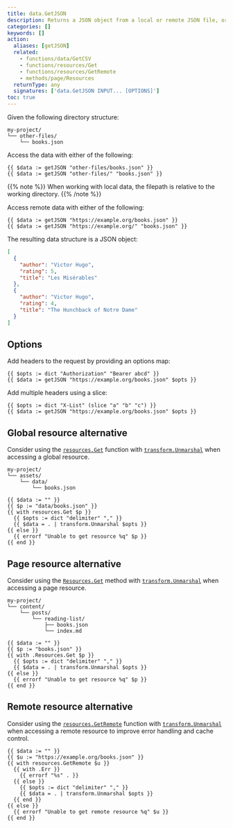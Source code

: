 ```yaml
---
title: data.GetJSON
description: Returns a JSON object from a local or remote JSON file, or an error if the file does not exist.
categories: []
keywords: []
action:
  aliases: [getJSON]
  related:
    - functions/data/GetCSV
    - functions/resources/Get
    - functions/resources/GetRemote
    - methods/page/Resources
  returnType: any
  signatures: ['data.GetJSON INPUT... [OPTIONS]']
toc: true
---
```


Given the following directory structure:

```text
my-project/
└── other-files/
    └── books.json
```

Access the data with either of the following:

```go-html-template
{{ $data := getJSON "other-files/books.json" }}
{{ $data := getJSON "other-files/" "books.json" }}
```

{{% note %}}
When working with local data, the filepath is relative to the working directory.
{{% /note %}}

Access remote data with either of the following:

```go-html-template
{{ $data := getJSON "https://example.org/books.json" }}
{{ $data := getJSON "https://example.org/" "books.json" }}
```

The resulting data structure is a JSON object:

```json
[
  {
    "author": "Victor Hugo",
    "rating": 5,
    "title": "Les Misérables"
  },
  {
    "author": "Victor Hugo",
    "rating": 4,
    "title": "The Hunchback of Notre Dame"
  }
]
```

## Options

Add headers to the request by providing an options map:

```go-html-template
{{ $opts := dict "Authorization" "Bearer abcd" }}
{{ $data := getJSON "https://example.org/books.json" $opts }}
```

Add multiple headers using a slice:

```go-html-template
{{ $opts := dict "X-List" (slice "a" "b" "c") }}
{{ $data := getJSON "https://example.org/books.json" $opts }}
```

## Global resource alternative

Consider using the [`resources.Get`] function with [`transform.Unmarshal`] when accessing a global resource.

```text
my-project/
└── assets/
    └── data/
        └── books.json
```

```go-html-template
{{ $data := "" }}
{{ $p := "data/books.json" }}
{{ with resources.Get $p }}
  {{ $opts := dict "delimiter" "," }}
  {{ $data = . | transform.Unmarshal $opts }}
{{ else }}
  {{ errorf "Unable to get resource %q" $p }}
{{ end }}
```

## Page resource alternative

Consider using the [`Resources.Get`] method with [`transform.Unmarshal`] when accessing a page resource.

```text
my-project/
└── content/
    └── posts/
        └── reading-list/
            ├── books.json
            └── index.md
```

```go-html-template
{{ $data := "" }}
{{ $p := "books.json" }}
{{ with .Resources.Get $p }}
  {{ $opts := dict "delimiter" "," }}
  {{ $data = . | transform.Unmarshal $opts }}
{{ else }}
  {{ errorf "Unable to get resource %q" $p }}
{{ end }}
```

## Remote resource alternative

Consider using the [`resources.GetRemote`] function with [`transform.Unmarshal`] when accessing a remote resource to improve error handling and cache control.

```go-html-template
{{ $data := "" }}
{{ $u := "https://example.org/books.json" }}
{{ with resources.GetRemote $u }}
  {{ with .Err }}
    {{ errorf "%s" . }}
  {{ else }}
    {{ $opts := dict "delimiter" "," }}
    {{ $data = . | transform.Unmarshal $opts }}
  {{ end }}
{{ else }}
  {{ errorf "Unable to get remote resource %q" $u }}
{{ end }}
```

[`Resources.Get`]: methods/page/Resources
[`resources.GetRemote`]: /functions/resources/getremote
[`resources.Get`]: /functions/resources/get
[`transform.Unmarshal`]: /functions/transform/unmarshal
